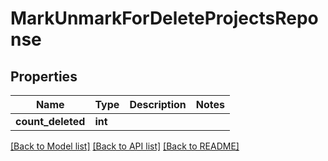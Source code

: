 # MarkUnmarkForDeleteProjectsReponse

## Properties
Name | Type | Description | Notes
------------ | ------------- | ------------- | -------------
**count_deleted** | **int** |  | 

[[Back to Model list]](../README.md#documentation-for-models) [[Back to API list]](../README.md#documentation-for-api-endpoints) [[Back to README]](../README.md)


